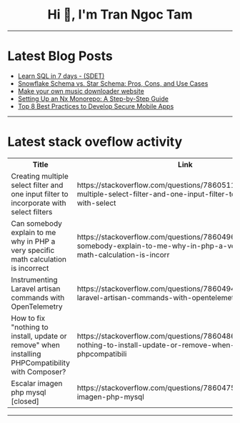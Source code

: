 <h1 align="center">Hi 👋, I'm Tran Ngoc Tam</h1>

---

# Latest Blog Posts 
<!-- BLOG-POST-LIST:START -->
- [Learn SQL in 7 days - &lpar;SDET&rpar;](https://dev.to/sureshayyanna/learn-sql-in-7-days-sdet-5hc8)
- [Snowflake Schema vs. Star Schema: Pros, Cons, and Use Cases](https://dev.to/jacktt/snowflake-schema-vs-star-schema-pros-cons-and-use-cases-2701)
- [Make your own music downloader website](https://dev.to/rafaeljohn9/make-your-own-music-downloader-website-4o1p)
- [Setting Up an Nx Monorepo: A Step-by-Step Guide](https://dev.to/hasancse/setting-up-an-nx-monorepo-a-step-by-step-guide-9k4)
- [Top 8 Best Practices to Develop Secure Mobile Apps](https://dev.to/twinkle123/top-8-best-practices-to-develop-secure-mobile-apps-3e8o)
<!-- BLOG-POST-LIST:END -->

---

# Latest stack oveflow activity
<table>
  <tr><th>Title</th><th>Link</th></tr>
  <!-- STACKOVERFLOW:START --><tr><td>Creating multiple select filter and one input filter to incorporate with select filters</td><td>https://stackoverflow.com/questions/78605113/creating-multiple-select-filter-and-one-input-filter-to-incorporate-with-select</td></tr><tr><td>Can somebody explain to me why in PHP a very specific math calculation is incorrect</td><td>https://stackoverflow.com/questions/78604969/can-somebody-explain-to-me-why-in-php-a-very-specific-math-calculation-is-incorr</td></tr><tr><td>Instrumenting Laravel artisan commands with OpenTelemetry</td><td>https://stackoverflow.com/questions/78604942/instrumenting-laravel-artisan-commands-with-opentelemetry</td></tr><tr><td>How to fix &quot;nothing to install, update or remove&quot; when installing PHPCompatibility with Composer?</td><td>https://stackoverflow.com/questions/78604865/how-to-fix-nothing-to-install-update-or-remove-when-installing-phpcompatibili</td></tr><tr><td>Escalar imagen php mysql [closed]</td><td>https://stackoverflow.com/questions/78604754/escalar-imagen-php-mysql</td></tr><!-- STACKOVERFLOW:END -->
</table>

---


